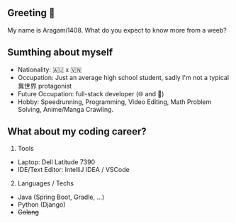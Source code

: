 ## Greeting :wave:
My name is Aragami1408. What do you expect to know more from a weeb?

## Sumthing about myself
- Nationality: :australia: x :vietnam:
- Occupation: Just an average high school student, sadly I'm not a typical 異世界 protagonist
- Future Occupation: full-stack developer (🌐 and 📱)
- Hobby: Speedrunning, Programming, Video Editing, Math Problem Solving, Anime/Manga Crawling.
## What about my coding career?
1. Tools
- Laptop: Dell Latitude 7390
- IDE/Text Editor: IntelliJ IDEA / VSCode
2. Languages / Techs
- Java (Spring Boot, Gradle, ...)
- Python (Django)
- ~~Golang~~
